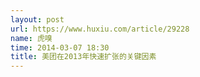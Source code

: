 ```yaml
---
layout: post
url: https://www.huxiu.com/article/29228
name: 虎嗅
time: 2014-03-07 18:30
title: 美团在2013年快速扩张的关键因素
---
```

